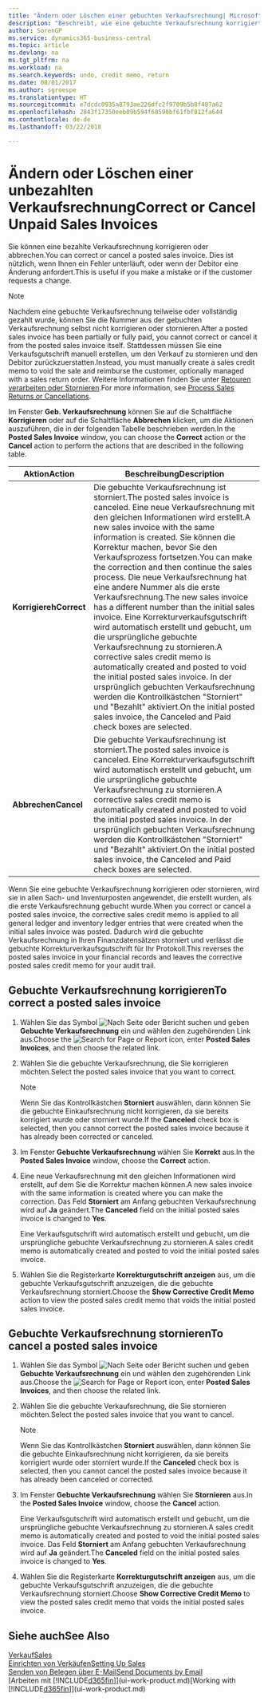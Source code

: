```yaml
---
title: "Ändern oder Löschen einer gebuchten Verkaufsrechnung| Microsoft Docs"
description: "Beschreibt, wie eine gebuchte Verkaufsrechnung korrigiert, rückgängig gemacht oder eine Gutschrift angewendet wird."
author: SorenGP
ms.service: dynamics365-business-central
ms.topic: article
ms.devlang: na
ms.tgt_pltfrm: na
ms.workload: na
ms.search.keywords: undo, credit memo, return
ms.date: 08/01/2017
ms.author: sgroespe
ms.translationtype: HT
ms.sourcegitcommit: e7dcdc0935a8793ae226dfc2f9709b5b8f487a62
ms.openlocfilehash: 2843f17350eeb09b594f68590bf61fbf812fa644
ms.contentlocale: de-de
ms.lasthandoff: 03/22/2018

---
```

# <a name="correct-or-cancel-unpaid-sales-invoices"></a><span data-ttu-id="e0f99-103">Ändern oder Löschen einer unbezahlten Verkaufsrechnung</span><span class="sxs-lookup"><span data-stu-id="e0f99-103">Correct or Cancel Unpaid Sales Invoices</span></span>
<span data-ttu-id="e0f99-104">Sie können eine bezahlte Verkaufsrechnung korrigieren oder abbrechen.</span><span class="sxs-lookup"><span data-stu-id="e0f99-104">You can correct or cancel a posted sales invoice.</span></span> <span data-ttu-id="e0f99-105">Dies ist nützlich, wenn Ihnen ein Fehler unterläuft, oder wenn der Debitor eine Änderung anfordert.</span><span class="sxs-lookup"><span data-stu-id="e0f99-105">This is useful if you make a mistake or if the customer requests a change.</span></span>

> [!NOTE]  
>   <span data-ttu-id="e0f99-106">Nachdem eine gebuchte Verkaufsrechnung teilweise oder vollständig gezahlt wurde, können Sie die Nummer aus der gebuchten Verkaufsrechnung selbst nicht korrigieren oder stornieren.</span><span class="sxs-lookup"><span data-stu-id="e0f99-106">After a posted sales invoice has been partially or fully paid, you cannot correct or cancel it from the posted sales invoice itself.</span></span> <span data-ttu-id="e0f99-107">Stattdessen müssen Sie eine Verkaufsgutschrift manuell erstellen, um den Verkauf zu stornieren und den Debitor zurückzuerstatten.</span><span class="sxs-lookup"><span data-stu-id="e0f99-107">Instead, you must manually create a sales credit memo to void the sale and reimburse the customer, optionally managed with a sales return order.</span></span> <span data-ttu-id="e0f99-108">Weitere Informationen finden Sie unter [Retouren verarbeiten oder Stornieren](sales-how-process-sales-returns-cancellations.md).</span><span class="sxs-lookup"><span data-stu-id="e0f99-108">For more information, see [Process Sales Returns or Cancellations](sales-how-process-sales-returns-cancellations.md).</span></span>

<span data-ttu-id="e0f99-109">Im Fenster **Geb. Verkaufsrechnung** können Sie auf die Schaltfläche **Korrigieren** oder auf die Schaltfläche **Abbrechen** klicken, um die Aktionen auszuführen, die in der folgenden Tabelle beschrieben werden.</span><span class="sxs-lookup"><span data-stu-id="e0f99-109">In the **Posted Sales Invoice** window, you can choose the **Correct** action or the **Cancel** action to perform the actions that are described in the following table.</span></span>

| <span data-ttu-id="e0f99-110">Aktion</span><span class="sxs-lookup"><span data-stu-id="e0f99-110">Action</span></span> | <span data-ttu-id="e0f99-111">Beschreibung</span><span class="sxs-lookup"><span data-stu-id="e0f99-111">Description</span></span> |
| --- | --- |
| <span data-ttu-id="e0f99-112">**Korrigiereh**</span><span class="sxs-lookup"><span data-stu-id="e0f99-112">**Correct**</span></span> |<span data-ttu-id="e0f99-113">Die gebuchte Verkaufsrechnung ist storniert.</span><span class="sxs-lookup"><span data-stu-id="e0f99-113">The posted sales invoice is canceled.</span></span> <span data-ttu-id="e0f99-114">Eine neue Verkaufsrechnung mit den gleichen Informationen wird erstellt.</span><span class="sxs-lookup"><span data-stu-id="e0f99-114">A new sales invoice with the same information is created.</span></span> <span data-ttu-id="e0f99-115">Sie können die Korrektur machen, bevor Sie den Verkaufsprozess fortsetzen.</span><span class="sxs-lookup"><span data-stu-id="e0f99-115">You can make the correction and then continue the sales process.</span></span> <span data-ttu-id="e0f99-116">Die neue Verkaufsrechnung hat eine andere Nummer als die erste Verkaufsrechnung.</span><span class="sxs-lookup"><span data-stu-id="e0f99-116">The new sales invoice has a different number than the initial sales invoice.</span></span> <span data-ttu-id="e0f99-117">Eine Korrekturverkaufsgutschrift wird automatisch erstellt und gebucht, um die ursprüngliche gebuchte Verkaufsrechnung zu stornieren.</span><span class="sxs-lookup"><span data-stu-id="e0f99-117">A corrective sales credit memo is automatically created and posted to void the initial posted sales invoice.</span></span> <span data-ttu-id="e0f99-118">In der ursprünglich gebuchten Verkaufsrechnung werden die Kontrollkästchen "Storniert" und "Bezahlt" aktiviert.</span><span class="sxs-lookup"><span data-stu-id="e0f99-118">On the initial posted sales invoice, the Canceled and Paid check boxes are selected.</span></span> |
| <span data-ttu-id="e0f99-119">**Abbrechen**</span><span class="sxs-lookup"><span data-stu-id="e0f99-119">**Cancel**</span></span> |<span data-ttu-id="e0f99-120">Die gebuchte Verkaufsrechnung ist storniert.</span><span class="sxs-lookup"><span data-stu-id="e0f99-120">The posted sales invoice is canceled.</span></span> <span data-ttu-id="e0f99-121">Eine Korrekturverkaufsgutschrift wird automatisch erstellt und gebucht, um die ursprüngliche gebuchte Verkaufsrechnung zu stornieren.</span><span class="sxs-lookup"><span data-stu-id="e0f99-121">A corrective sales credit memo is automatically created and posted to void the initial posted sales invoice.</span></span> <span data-ttu-id="e0f99-122">In der ursprünglich gebuchten Verkaufsrechnung werden die Kontrollkästchen "Storniert" und "Bezahlt" aktiviert.</span><span class="sxs-lookup"><span data-stu-id="e0f99-122">On the initial posted sales invoice, the Canceled and Paid check boxes are selected.</span></span> |

<span data-ttu-id="e0f99-123">Wenn Sie eine gebuchte Verkaufsrechnung korrigieren oder stornieren, wird sie in allen Sach- und Inventurposten angewendet, die erstellt wurden, als die erste Verkaufsrechnung gebucht wurde.</span><span class="sxs-lookup"><span data-stu-id="e0f99-123">When you correct or cancel a posted sales invoice, the corrective sales credit memo is applied to all general ledger and inventory ledger entries that were created when the initial sales invoice was posted.</span></span> <span data-ttu-id="e0f99-124">Dadurch wird die gebuchte Verkaufsrechnung in Ihren Finanzdatensätzen storniert und verlässt die gebuchte Korrekturverkaufsgutschrift für Ihr Protokoll.</span><span class="sxs-lookup"><span data-stu-id="e0f99-124">This reverses the posted sales invoice in your financial records and leaves the corrective posted sales credit memo for your audit trail.</span></span>

## <a name="to-correct-a-posted-sales-invoice"></a><span data-ttu-id="e0f99-125">Gebuchte Verkaufsrechnung korrigieren</span><span class="sxs-lookup"><span data-stu-id="e0f99-125">To correct a posted sales invoice</span></span>
1. <span data-ttu-id="e0f99-126">Wählen Sie das Symbol ![Nach Seite oder Bericht suchen](media/ui-search/search_small.png "Nach Seite oder Bericht suchen") und geben **Gebuchte Verkaufsrechnung** ein und wählen den zugehörenden Link aus.</span><span class="sxs-lookup"><span data-stu-id="e0f99-126">Choose the ![Search for Page or Report](media/ui-search/search_small.png "Search for Page or Report icon") icon, enter **Posted Sales Invoices**, and then choose the related link.</span></span>  
2. <span data-ttu-id="e0f99-127">Wählen Sie die gebuchte Verkaufsrechnung, die Sie korrigieren möchten.</span><span class="sxs-lookup"><span data-stu-id="e0f99-127">Select the posted sales invoice that you want to correct.</span></span>

    > [!NOTE]  
    >   <span data-ttu-id="e0f99-128">Wenn Sie das Kontrollkästchen **Storniert** auswählen, dann können Sie die gebuchte Einkaufsrechnung nicht korrigieren, da sie bereits korrigiert wurde oder storniert wurde.</span><span class="sxs-lookup"><span data-stu-id="e0f99-128">If the **Canceled** check box is selected, then you cannot correct the posted sales invoice because it has already been corrected or canceled.</span></span>
3. <span data-ttu-id="e0f99-129">Im Fenster **Gebuchte Verkaufsrechnung** wählen Sie **Korrekt** aus.</span><span class="sxs-lookup"><span data-stu-id="e0f99-129">In the **Posted Sales Invoice** window, choose the **Correct** action.</span></span>  
4. <span data-ttu-id="e0f99-130">Eine neue Verkaufsrechnung mit den gleichen Informationen wird erstellt, auf dem Sie die Korrektur machen können.</span><span class="sxs-lookup"><span data-stu-id="e0f99-130">A new sales invoice with the same information is created where you can make the correction.</span></span> <span data-ttu-id="e0f99-131">Das Feld **Storniert** am Anfang gebuchten Verkaufsrechnung wird auf **Ja** geändert.</span><span class="sxs-lookup"><span data-stu-id="e0f99-131">The **Canceled** field on the initial posted sales invoice is changed to **Yes**.</span></span>

    <span data-ttu-id="e0f99-132">Eine Verkaufsgutschrift wird automatisch erstellt und gebucht, um die ursprüngliche gebuchte Verkaufsrechnung zu stornieren.</span><span class="sxs-lookup"><span data-stu-id="e0f99-132">A sales credit memo is automatically created and posted to void the initial posted sales invoice.</span></span>
5. <span data-ttu-id="e0f99-133">Wählen Sie die Registerkarte **Korrekturgutschrift anzeigen** aus, um die gebuchte Verkaufsgutschrift anzuzeigen, die die gebuchte Verkaufsrechnung storniert.</span><span class="sxs-lookup"><span data-stu-id="e0f99-133">Choose the **Show Corrective Credit Memo** action to view the posted sales credit memo that voids the initial posted sales invoice.</span></span>

## <a name="to-cancel-a-posted-sales-invoice"></a><span data-ttu-id="e0f99-134">Gebuchte Verkaufsrechnung stornieren</span><span class="sxs-lookup"><span data-stu-id="e0f99-134">To cancel a posted sales invoice</span></span>
1. <span data-ttu-id="e0f99-135">Wählen Sie das Symbol ![Nach Seite oder Bericht suchen](media/ui-search/search_small.png "Nach Seite oder Bericht suchen") und geben **Gebuchte Verkaufsrechnung** ein und wählen den zugehörenden Link aus.</span><span class="sxs-lookup"><span data-stu-id="e0f99-135">Choose the ![Search for Page or Report](media/ui-search/search_small.png "Search for Page or Report icon") icon, enter **Posted Sales Invoices**, and then choose the related link.</span></span>  
2. <span data-ttu-id="e0f99-136">Wählen Sie die gebuchte Verkaufsrechnung, die Sie stornieren möchten.</span><span class="sxs-lookup"><span data-stu-id="e0f99-136">Select the posted sales invoice that you want to cancel.</span></span>

    > [!NOTE]  
    >   <span data-ttu-id="e0f99-137">Wenn Sie das Kontrollkästchen **Storniert** auswählen, dann können Sie die gebuchte Einkaufsrechnung nicht korrigieren, da sie bereits korrigiert wurde oder storniert wurde.</span><span class="sxs-lookup"><span data-stu-id="e0f99-137">If the **Canceled** check box is selected, then you cannot cancel the posted sales invoice because it has already been canceled or corrected.</span></span>
3. <span data-ttu-id="e0f99-138">Im Fenster **Gebuchte Verkaufsrechnung** wählen Sie **Stornieren** aus.</span><span class="sxs-lookup"><span data-stu-id="e0f99-138">In the **Posted Sales Invoice** window, choose the **Cancel** action.</span></span>

    <span data-ttu-id="e0f99-139">Eine Verkaufsgutschrift wird automatisch erstellt und gebucht, um die ursprüngliche gebuchte Verkaufsrechnung zu stornieren.</span><span class="sxs-lookup"><span data-stu-id="e0f99-139">A sales credit memo is automatically created and posted to void the initial posted sales invoice.</span></span> <span data-ttu-id="e0f99-140">Das Feld **Storniert** am Anfang gebuchten Verkaufsrechnung wird auf **Ja** geändert.</span><span class="sxs-lookup"><span data-stu-id="e0f99-140">The **Canceled** field on the initial posted sales invoice is changed to **Yes**.</span></span>
4. <span data-ttu-id="e0f99-141">Wählen Sie die Registerkarte **Korrekturgutschrift anzeigen** aus, um die gebuchte Verkaufsgutschrift anzuzeigen, die die gebuchte Verkaufsrechnung storniert.</span><span class="sxs-lookup"><span data-stu-id="e0f99-141">Choose **Show Corrective Credit Memo** to view the posted sales credit memo that voids the initial posted sales invoice.</span></span>

## <a name="see-also"></a><span data-ttu-id="e0f99-142">Siehe auch</span><span class="sxs-lookup"><span data-stu-id="e0f99-142">See Also</span></span>
[<span data-ttu-id="e0f99-143">Verkauf</span><span class="sxs-lookup"><span data-stu-id="e0f99-143">Sales</span></span>](sales-manage-sales.md)  
[<span data-ttu-id="e0f99-144">Einrichten von Verkäufen</span><span class="sxs-lookup"><span data-stu-id="e0f99-144">Setting Up Sales</span></span>](sales-setup-sales.md)  
[<span data-ttu-id="e0f99-145">Senden von Belegen über E-Mail</span><span class="sxs-lookup"><span data-stu-id="e0f99-145">Send Documents by Email</span></span>](ui-how-send-documents-email.md)  
<span data-ttu-id="e0f99-146">[Arbeiten mit [!INCLUDE[d365fin](includes/d365fin_md.md)]](ui-work-product.md)</span><span class="sxs-lookup"><span data-stu-id="e0f99-146">[Working with [!INCLUDE[d365fin](includes/d365fin_md.md)]](ui-work-product.md)</span></span>

